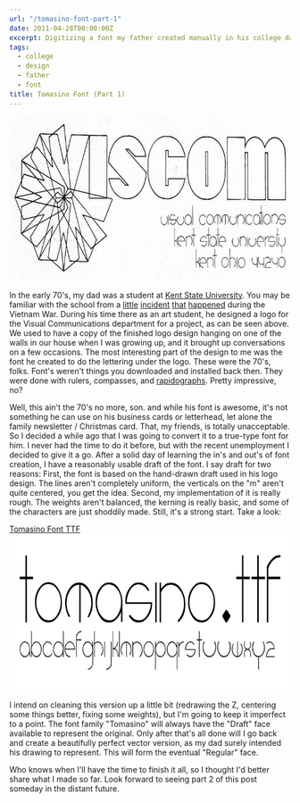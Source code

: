 ```yaml
---
url: "/tomasino-font-part-1"
date: 2011-04-28T00:00:00Z
excerpt: Digitizing a font my father created manually in his college days as homage and gift.
tags:
  - college
  - design
  - father
  - font
title: Tomasino Font (Part 1)
---
```


<img width="750" height="295" layout="responsive" src="https://raw.githubusercontent.com/jamestomasino/Font/master/viscom.jpg" alt="Viscom Logo"></img>

In the early 70's, my dad was a student at [Kent State
University][]. You may be familiar with the school from a [little][]
[incident][] [that][] [happened][] during the Vietnam War. During his
time there as an art student, he designed a logo for the Visual
Communications department for a project, as can be seen above. We used
to have a copy of the finished logo design hanging on one of the walls
in our house when I was growing up, and it brought up conversations on a
few occasions. The most interesting part of the design to me was the
font he created to do the lettering under the logo. These were the 70's,
folks. Font's weren't things you downloaded and installed back then.
They were done with rulers, compasses, and [rapidographs][]. Pretty
impressive, no?

Well, this ain't the 70's no more, son. and while his font is awesome,
it's not something he can use on his business cards or letterhead, let
alone the family newsletter / Christmas card. That, my friends, is
totally unacceptable. So I decided a while ago that I was going to
convert it to a true-type font for him. I never had the time to do it
before, but with the recent unemployment I decided to give it a go.
After a solid day of learning the in's and out's of font creation, I
have a reasonably usable draft of the font. I say draft for two reasons:
First, the font is based on the hand-drawn draft used in his logo
design. The lines aren't completely uniform, the verticals on the "m"
aren't quite centered, you get the idea. Second, my implementation of it
is really rough. The weights aren't balanced, the kerning is really
basic, and some of the characters are just shoddily made. Still, it's a
strong start. Take a look:

[Tomasino Font TTF](https://labs.tomasino.org/assets/tomasino.ttf)
<img width="750" height="281" layout="responsive" src="https://raw.githubusercontent.com/jamestomasino/Font/master/tomasino.jpg" alt="Viscom Logo"></img>

I intend on cleaning this version up a little bit (redrawing the Z,
centering some things better, fixing some weights), but I'm going to
keep it imperfect to a point. The font family "Tomasino" will always
have the "Draft" face available to represent the original. Only after
that's all done will I go back and create a beautifully perfect vector
version, as my dad surely intended his drawing to represent. This will
form the eventual "Regular" face.

Who knows when I'll have the time to finish it all, so I thought I'd
better share what I made so far. Look forward to seeing part 2 of this
post someday in the distant future.

  [Kent State University]: https://www.kent.edu/ "Kent State University"
  [little]: https://ce-wiki.wikispaces.com/file/view/kent_state_massacre.jpg/189697076/kent_state_massacre.jpg
    "Kent State Shooting"
  [incident]: https://en.wikipedia.org/wiki/Kent_State_shootings
    "Kent State Shootings"
  [that]: https://www.youtube.com/watch?v=a6irfBMm48g
    "Kent State Shootings"
  [happened]: https://www.usatoday.com/news/nation/2010-05-03-kent-state_N.htm
    "Kent State Shootings"
  [rapidographs]: https://en.wikipedia.org/wiki/Technical_pen
    "rapidograph"
